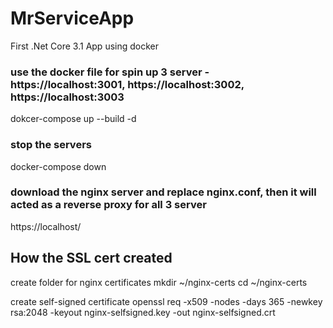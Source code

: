 # MrServiceApp
First .Net Core 3.1 App using docker

### use the docker file for spin up 3 server - https://localhost:3001, https://localhost:3002, https://localhost:3003
dokcer-compose up --build -d

### stop the servers
docker-compose down

### download the nginx server and replace nginx.conf, then it will acted as a reverse proxy for all 3 server
https://localhost/

## How the SSL cert created
create folder for nginx certificates
mkdir ~/nginx-certs
cd ~/nginx-certs

create self-signed certificate
openssl req -x509 -nodes -days 365 -newkey rsa:2048 -keyout nginx-selfsigned.key -out nginx-selfsigned.crt